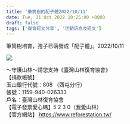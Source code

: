 ```yaml
---
title: '筆筒樹的配子體2022/10/11'
date: Tue, 11 Oct 2022 10:25:00 +0000
draft: false
tags: ['復育短文分享', '活動訊息及短文']
---
```


筆筒樹培育，孢子已萌發成「配子體」。2022/10/11

![](https://www.reforestation.tw/wp-content/uploads/2022/11/853E498D-9AEC-41D0-AD00-5735BE55B576.jpeg)

～守護山林～請您支持《臺灣山林復育協會》  
【捐款帳號】  
玉山銀行代號：808 （西屯分行）  
帳號：1159-940-026333  
戶名：臺灣山林復育協會  
【電子發票愛心碼】5 2 3 0（我愛山林）  
【官方網站】 https://www.reforestation.tw/